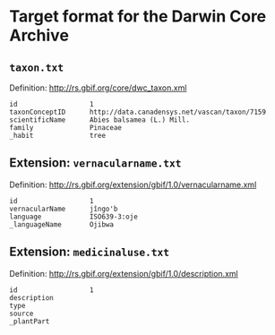 # Target format for the Darwin Core Archive

## `taxon.txt`

Definition: <http://rs.gbif.org/core/dwc_taxon.xml>

	id					1
	taxonConceptID		http://data.canadensys.net/vascan/taxon/7159
	scientificName		Abies balsamea (L.) Mill.
	family				Pinaceae
	_habit				tree

## Extension: `vernacularname.txt`

Definition: <http://rs.gbif.org/extension/gbif/1.0/vernacularname.xml>

	id					1
	vernacularName		jîngo'b
	language			ISO639-3:oje
	_languageName		Ojibwa

## Extension: `medicinaluse.txt`

Definition: <http://rs.gbif.org/extension/gbif/1.0/description.xml>

	id					1
	description			
	type				
	source				
	_plantPart